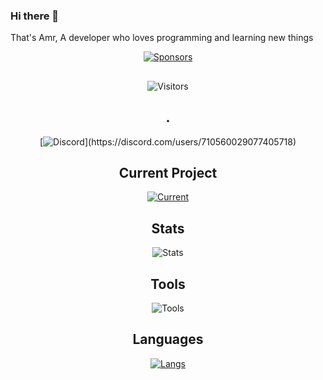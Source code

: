 ### Hi there 👋

<!--
**SENPAi-03/SENPAi-03** is a ✨ _special_ ✨ repository because its `README.md` (this file) appears on your GitHub profile.

Here are some ideas to get you started:

- 🔭 I’m currently working on ...
- 🌱 I’m currently learning ...
- 👯 I’m looking to collaborate on ...
- 🤔 I’m looking for help with ...
- 💬 Ask me about ...
- 📫 How to reach me: ...
- 😄 Pronouns: ...
- ⚡ Fun fact: ...
-->

That's Amr, A developer who loves programming and learning new things

<div align="center">

[![Sponsors](https://img.shields.io/github/sponsors/SENPAi-03?style=for-the-badge&logo=GitHub%20Sponsors&logoColor=%236272A4&labelColor=%2344475A&color=%23282A36)](https://github.com/sponsors/SENPAi-03)
## 
![Visitors](https://komarev.com/ghpvc/?username=SENPAi-03&style=for-the-badge&label=Visitors&color=282A36)
## .
[![Discord](https://lanyard.cnrad.dev/api/710560029077405718?theme=dark&bg=141321&borderRadius=6px&idleMessage=Hello&comma;+World&excl;)](https://discord.com/users/710560029077405718)

## Current Project
[![Current](https://github-readme-stats.vercel.app/api/pin/?username=SENPAi-03&repo=SENPAi-03&bg_color=141321&text_color=fff)](https://github.com/SENPAi-03/SENPAi-03)

## Stats
![Stats](https://github-readme-stats.vercel.app/api?username=SENPAi-03&include_all_commits=true&rank_icon=github&icon_color=fe428f&custom_title=Stats&show_icons=true&theme=radical)

## Tools
![Tools](https://github-readme-tech-stack.vercel.app/api/cards?title=Tools&align=center&titleAlign=left&fontSize=18&lineCount=2&theme=radical&bg=%23141321&border=%23e4e2e2&line1=laravel,laravel,auto;go,golang,00add8;docker,docker,auto;&line2=react,react,2d79c7;tailwindcss,tailwind,38bdf8;typescript,typescript,2d79c7;&width=420)

## Languages
[![Langs](https://github-readme-stats.vercel.app/api/top-langs/?username=SENPAi-03&layout=compact&bg_color=141321&custom_title=Language&text_color=fff&langs_count=3)](https://github.com/SENPAi-03)

</div>
